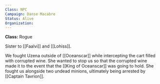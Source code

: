 ```yaml
---
Class: NPC
Campaign: Danse Macabre
Status: Alive
Organization:
---
```

**Class:** Rogue

Sister to [[Faalvi]] and [[Lohiss]].

We fought Uzena outside of [[Oceanscar]] while intercepting the cart filled with corrupted wine. She wanted to stop us so that the corrupted wine made it to the event that the [[King of Oceanscar]] was going to hold. She fought us alongside two undead minions, ultimately being arrested by [[Captain Tavrion]].
